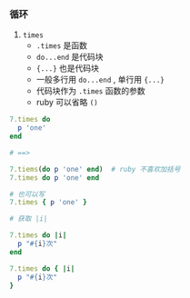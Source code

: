 ### 循环

1. `times`
   - `.times` 是函数
   - `do...end` 是代码块
   - `{...}` 也是代码块
   - 一般多行用 `do...end` , 单行用 `{...}`
   - 代码块作为 `.times` 函数的参数
   - ruby 可以省略 `()`
```ruby
7.times do
  p 'one'
end

# ==>

7.tiems(do p 'one' end)  # ruby 不喜欢加括号
7.times do p 'one' end

# 也可以写
7.times { p 'one' }
```

```ruby
# 获取 |i|

7.times do |i|
  p "#{i}次"
end

7.times do { |i|
  p "#{i}次"
}
```